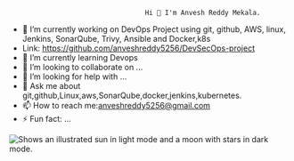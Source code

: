                                       Hi 👋 I'm Anvesh Reddy Mekala.

- 🔭 I’m currently working on  DevOps Project using git, github, AWS, linux, Jenkins, SonarQube, Trivy, Ansible and Docker,k8s
- Link: https://github.com/anveshreddy5256/DevSecOps-project
- 🌱 I’m currently learning Devops
- 👯 I’m looking to collaborate on ...
- 🤔 I’m looking for help with ...
- 💬 Ask me about git,github,Linux,aws,SonarQube,docker,jenkins,kubernetes.
- 📫 How to reach me:anveshreddy5256@gmail.com
- ⚡ Fun fact: ...

<picture>
  <source media="(prefers-color-scheme: dark)" srcset="https://upload.wikimedia.org/wikipedia/commons/c/ca/LinkedIn_logo_initials.png">
  <source media="(prefers-color-scheme: light)" srcset="https://user-images.githubusercontent.com/25423296/163456779-a8556205-d0a5-45e2-ac17-42d089e3c3f8.png">
  <img alt="Shows an illustrated sun in light mode and a moon with stars in dark mode." src="https://user-images.githubusercontent.com/25423296/163456779-a8556205-d0a5-45e2-ac17-42d089e3c3f8.png">
</picture>
